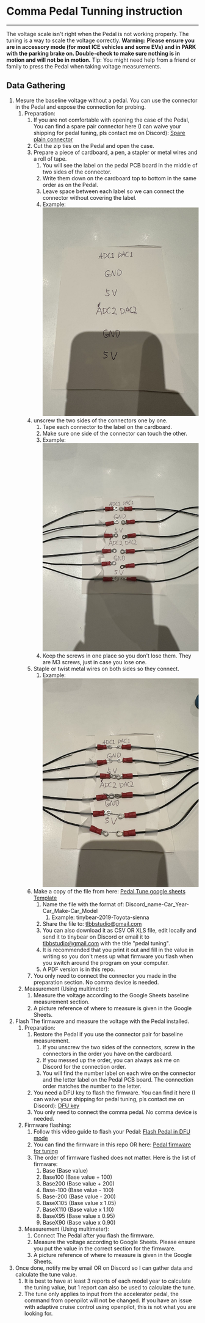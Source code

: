 # Comma Pedal Tunning instruction
---
The voltage scale isn't right when the Pedal is not working properly. The tuning is a way to scale the voltage correctly.
**Warning: Please ensure you are in accessory mode (for most ICE vehicles and some EVs) and in PARK  with the parking brake on. Double-check to make sure nothing is in motion and will not be in motion.**
Tip: You might need help from a friend or family to press the Pedal when taking voltage measurements.
## Data Gathering
1. Mesure the baseline voltage without a pedal. You can use the connector in the Pedal and expose the connection for probing.
   1. Preparation:
      1. If you are not comfortable with opening the case of the Pedal, You can find a spare pair connector here (I can waive your shipping for pedal tuning, pls contact me on Discord): [Spare plain connector](https://shop.tlbb.ca/products/copy-of-connectors-for-honda-toyota-gm-vw-plain-connector)
      2. Cut the zip ties on the Pedal and open the case.
      3. Prepare a piece of cardboard, a pen, a stapler or metal wires and a roll of tape.
         1. You will see the label on the pedal PCB board in the middle of two sides of the connector. 
         2. Write them down on the cardboard top to bottom in the same order as on the Pedal. 
         3. Leave space between each label so we can connect the connector without covering the label.
         4. Example: ![Cardboard1](/img/cardboard1.jpg)
      4. unscrew the two sides of the connectors one by one.
         1. Tape each connector to the label on the cardboard.
         2. Make sure one side of the connector can touch the other.
         3. Example: ![Cardboard2](/img/cardboard2.jpg)
         4. Keep the screws in one place so you don't lose them. They are M3 screws, just in case you lose one.
      5. Staple or twist metal wires on both sides so they connect.
         1. Example: ![Cardboard3](/img/cardboard3.jpg)
      6. Make a copy of the file from here: [Pedal Tune google sheets Template](https://docs.google.com/spreadsheets/d/1ouTLbtZo-gkmOsDZUQalfS_RvJQIARuTajHyPTTipL0/edit?usp=sharing)
         1. Name the file with the format of: Discord_name-Car_Year-Car_Make-Car_Model
            1. Example: tinybear-2019-Toyota-sienna
         2. Share the file to: tlbbstudio@gmail.com
         3. You can also download it as CSV OR XLS file, edit locally and send it to tinybear on Discord or email it to tlbbstudio@gmail.com with the title "pedal tuning".
         4. It is recommended that you print it out and fill in the value in writing so you don't mess up what firmware you flash when you switch around the program on your computer.
         5. A PDF version is in this repo.
      7. You only need to connect the connector you made in the preparation section. No comma device is needed.
   2. Measurement (Using multimeter):
      1. Measure the voltage according to the Google Sheets baseline measurement section.
      2. A picture reference of where to measure is given in the Google Sheets.
2. Flash The firmware and measure the voltage with the Pedal installed.
   1. Preparation:
      1. Restore the Pedal if you use the connector pair for baseline measurement.
         1. If you unscrew the two sides of the connectors, screw in the connectors in the order you have on the cardboard. 
         2. If you messed up the order, you can always ask me on Discord for the connection order.
         3. You will find the number label on each wire on the connector and the letter label on the Pedal PCB board. The connection order matches the number to the letter.
      2. You need a DFU key to flash the firmware. You can find it here (I can waive your shipping for pedal tuning, pls contact me on Discord): [DFU key](https://shop.tlbb.ca/products/dfu-key)
      3. You only need to connect the comma pedal. No comma device is needed.
   2. Firmware flashing:
      1. Follow this video guide to flash your Pedal: [Flash Pedal in DFU mode](https://youtu.be/DNf0OGwXUUQ)
      2. You can find the firmware in this repo OR here: [Pedal firmware for tuning](https://github.com/fraserxiong/panda_firmware/tree/Pedal_tune/Firmware)
      3. The order of firmware flashed does not matter. Here is the list of firmware:
         1. Base (Base value)
         2. Base100 (Base value + 100)
         3. Base200 (Base value + 200)
         4. Base-100 (Base value - 100)
         5. Base-200 (Base value - 200)
         6. BaseX105 (Base value x 1.05)
         7. BaseX110 (Base value x 1.10)
         8. BaseX95 (Base value x 0.95)
         9. BaseX90 (Base value x 0.90)
   3. Measurement (Using multimeter):
      1. Connect The Pedal after you flash the firmware.
      2. Measure the voltage according to Google Sheets. Please ensure you put the value in the correct section for the firmware.
      3. A picture reference of where to measure is given in the Google Sheets.
3. Once done, notify me by email OR on Discord so I can gather data and calculate the tune value.
   1. It is best to have at least 3 reports of each model year to calculate the tuning value, but 1 report can also be used to calculate the tune.
   2. The tune only applies to input from the accelerator pedal, the command from openpilot will not be changed. If you have an issue with adaptive cruise control using openpilot, this is not what you are looking for. 